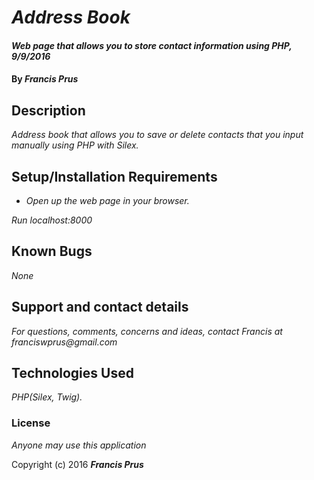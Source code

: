 # _Address Book_

#### _Web page that allows you to store contact information using PHP, 9/9/2016_

#### By _**Francis Prus**_

## Description

_Address book that allows you to save or delete contacts that you input manually using PHP with Silex._

## Setup/Installation Requirements

* _Open up the web page in your browser._

_Run localhost:8000_

## Known Bugs

_None_

## Support and contact details

_For questions, comments, concerns and ideas, contact Francis at franciswprus@gmail.com_

## Technologies Used

_PHP(Silex, Twig)._

### License

*Anyone may use this application*

Copyright (c) 2016 **_Francis Prus_**
